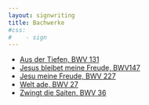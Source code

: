 ```yaml
---
layout: signwriting
title: Bachwerke
#css:
#    - sign
---
```


<!--
<style>
  .sec {
    font-size: x-large;
    margin: 0.3em;
  }
</style>  
-->

<!--
https://www.signbank.org/signpuddle2.0/searchword.php
https://www.sutton-signwriting.io/signmaker
-->

<!-- 
{% assign mat = site.bach | sort: "title" %}
{% for t in mat %}
{% unless t.url contains "index" %}
  {% if t.title %}
* [{{ t.title | escape }}]({{ t.url | relative_url }})
  {% endif %}  
{% endunless %}
{% endfor %}
-->

- [Aus der Tiefen, BWV 131](bwv131_01)
- [Jesus bleibet meine Freude, BWV147](bwv147)
- [Jesu meine Freude, BWV 227](bwv227_01)
- [Welt ade, BWV 27](bwv27)
- [Zwingt die Saiten, BWV 36](bwv36)


<!--
# BWV 131, Aus der Tiefen

<div class="parts">
<div class="part">


<div class="part-list">

- [Chor 1](bwv131_01)
  + M536x604S15a1a488x553S10000489x574S22b00520x542S31600482x483  

- [Chor 3](bwv131_03)
  + M535x566S36d00479x527S20600513x554S30a00485x483S1dc10486x536  

- [Chor 5](bwv131_05) 
  + M551x541S34800482x483S14c52520x517S22512504x519S26602470x522
</div>
</div>

</div>
-->

